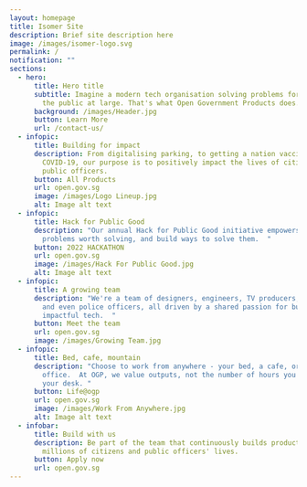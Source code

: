 ```yaml
---
layout: homepage
title: Isomer Site
description: Brief site description here
image: /images/isomer-logo.svg
permalink: /
notification: ""
sections:
  - hero:
      title: Hero title
      subtitle: Imagine a modern tech organisation solving problems for the benefit of
        the public at large. That's what Open Government Products does.
      background: /images/Header.jpg
      button: Learn More
      url: /contact-us/
  - infopic:
      title: Building for impact
      description: From digitalising parking, to getting a nation vaccinated against
        COVID-19, our purpose is to positively impact the lives of citizens and
        public officers.
      button: All Products
      url: open.gov.sg
      image: /images/Logo Lineup.jpg
      alt: Image alt text
  - infopic:
      title: Hack for Public Good
      description: "Our annual Hack for Public Good initiative empowers people to find
        problems worth solving, and build ways to solve them.  "
      button: 2022 HACKATHON
      url: open.gov.sg
      image: /images/Hack For Public Good.jpg
      alt: Image alt text
  - infopic:
      title: A growing team
      description: "We're a team of designers, engineers, TV producers, professors,
        and even police officers, all driven by a shared passion for building
        impactful tech.  "
      button: Meet the team
      url: open.gov.sg
      image: /images/Growing Team.jpg
  - infopic:
      title: Bed, cafe, mountain
      description: "Choose to work from anywhere - your bed, a cafe, or the
        office.  At OGP, we value outputs, not the number of hours you sit at
        your desk. "
      button: Life@ogp
      url: open.gov.sg
      image: /images/Work From Anywhere.jpg
      alt: Image alt text
  - infobar:
      title: Build with us
      description: Be part of the team that continuously builds products that impact
        millions of citizens and public officers' lives.
      button: Apply now
      url: open.gov.sg
---
```

